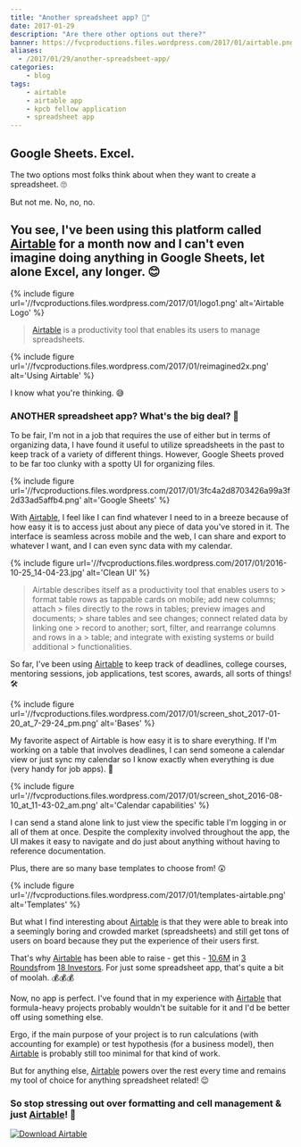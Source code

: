 ```yaml
---
title: "Another spreadsheet app? 🤔️️"
date: 2017-01-29
description: "Are there other options out there?"
banner: https://fvcproductions.files.wordpress.com/2017/01/airtable.png
aliases:
  - /2017/01/29/another-spreadsheet-app/
categories:
    - blog
tags:
    - airtable
    - airtable app
    - kpcb fellow application
    - spreadsheet app
---
```


## Google Sheets. Excel.

The two options most folks think about when they want to create a spreadsheet. 🙄

But not me. No, no, no.

## You see, I've been using this platform called [Airtable](https://airtable.com) for a month now and I can't even imagine doing anything in Google Sheets, let alone Excel, any longer. 😊

{% include figure url='//fvcproductions.files.wordpress.com/2017/01/logo1.png' alt='Airtable Logo' %}

> [Airtable](https://airtable.com) is a productivity tool that enables its users to manage spreadsheets.

{% include figure url='//fvcproductions.files.wordpress.com/2017/01/reimagined2x.png' alt='Using Airtable' %}

I know what you're thinking. 😅

### ANOTHER spreadsheet app? What's the big deal? 👿

To be fair, I'm not in a job that requires the use of either but in terms of organizing data, I have found it useful to utilize spreadsheets in the past to keep track of a variety of different things. However, Google Sheets proved to be far too clunky with a spotty UI for organizing files.

{% include figure url='//fvcproductions.files.wordpress.com/2017/01/3fc4a2d8703426a99a3f2d33ad5affb4.png' alt='Google Sheets' %}

With [Airtable](https://airtable.com), I feel like I can find whatever I need to in a breeze because of how easy it is to access just about any piece of data you've stored in it. The interface is seamless across mobile and the web, I can share and export to whatever I want, and I can even sync data with my calendar.

{% include figure url='//fvcproductions.files.wordpress.com/2017/01/2016-10-25_14-04-23.jpg' alt='Clean UI' %}

> Airtable describes itself as a productivity tool that enables users to > format table rows as tappable cards on mobile; add new columns; attach > files directly to the rows in tables; preview images and documents; > share tables and see changes; connect related data by linking one > record to another; sort, filter, and rearrange columns and rows in a > table; and integrate with existing systems or build additional > functionalities.

So far, I've been using [Airtable](https://airtable.com) to keep track of deadlines, college courses, mentoring sessions, job applications, test scores, awards, all sorts of things! 🛠

{% include figure url='//fvcproductions.files.wordpress.com/2017/01/screen_shot_2017-01-20_at_7-29-24_pm.png' alt='Bases' %}

My favorite aspect of Airtable is how easy it is to share everything. If I'm working on a table that involves deadlines, I can send someone a calendar view or just sync my calendar so I know exactly when everything is due (very handy for job apps). 📆

{% include figure url='//fvcproductions.files.wordpress.com/2017/01/screen_shot_2016-08-10_at_11-43-02_am.png' alt='Calendar capabilities' %}

I can send a stand alone link to just view the specific table I'm logging in or all of them at once. Despite the complexity involved throughout the app, the UI makes it easy to navigate and do just about anything without having to reference documentation.

Plus, there are so many base templates to choose from! 😲

{% include figure url='//fvcproductions.files.wordpress.com/2017/01/templates-airtable.png' alt='Templates' %}

But what I find interesting about [Airtable](https://airtable.com) is that they were able to break into a seemingly boring and crowded market (spreadsheets) and still get tons of users on board because they put the experience of their users first.

That's why [Airtable](https://airtable.com) has been able to raise - get this - [10.6M](https://www.crunchbase.com/organization/airtable#/entity) in [3 Rounds](https://www.crunchbase.com/organization/airtable/funding-rounds)from [18 Investors](https://www.crunchbase.com/organization/airtable/investors). For just some spreadsheet app, that's quite a bit of moolah. 💰💰💰

Now, no app is perfect. I've found that in my experience with [Airtable](https://airtable.com) that formula-heavy projects probably wouldn't be suitable for it and I'd be better off using something else.

Ergo, if the main purpose of your project is to run calculations (with accounting for example) or test hypothesis (for a business model), then [Airtable](https://airtable.com) is probably still too minimal for that kind of work.

But for anything else, [Airtable](https://airtable.com) powers over the rest every time and remains my tool of choice for anything spreadsheet related! 😉

### So stop stressing out over formatting and cell management & just [Airtable](https://airtable.com/downloads)! 🎉

[![Download Airtable](https://fvcproductions.files.wordpress.com/2017/01/download.png)](https://airtable.com/downloads)
